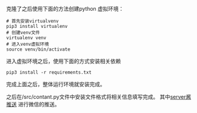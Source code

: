 克隆了之后使用下面的方法创建python 虚拟环境：
```
# 首先安装virtualvenv
pip3 install virtualenv
# 创建venv文件
virtualenv venv
# 进入venv虚拟环境
source venv/bin/activate
```

进入虚拟环境之后，使用下面的方式安装相关依赖
```
pip3 install -r requirements.txt
```

完成上面之后，整体运行环境就安装完成。

之后在/src/contant.py文件中安装文件格式将相关信息填写完成。
其中[server酱推送](http://sc.ftqq.com/3.version) 进行微信的推送。